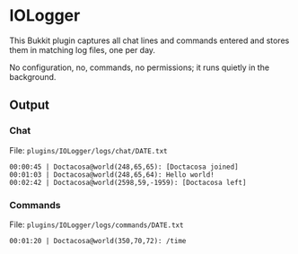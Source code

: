 # IOLogger

This Bukkit plugin captures all chat lines and commands entered and stores them in matching log files, one per day.

No configuration, no, commands, no permissions; it runs quietly in the background.

## Output

### Chat
File: `plugins/IOLogger/logs/chat/DATE.txt`

```
00:00:45 | Doctacosa@world(248,65,65): [Doctacosa joined]
00:01:03 | Doctacosa@world(248,65,64): Hello world!
00:02:42 | Doctacosa@world(2598,59,-1959): [Doctacosa left]
```

### Commands
File: `plugins/IOLogger/logs/commands/DATE.txt`

```
00:01:20 | Doctacosa@world(350,70,72): /time
```
